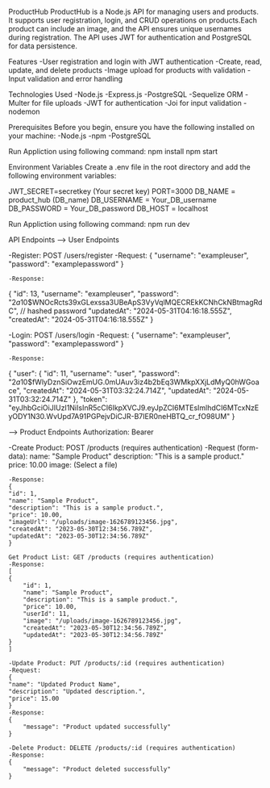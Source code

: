 ProductHub
ProductHub is a Node.js API for managing users and products. It supports user registration, login, and CRUD operations on products.Each product can include an image, and the API ensures unique usernames during registration. The API uses JWT for authentication and PostgreSQL for data persistence.

Features
-User registration and login with JWT authentication
-Create, read, update, and delete products
-Image upload for products with validation
-Input validation and error handling

Technologies Used
-Node.js
-Express.js
-PostgreSQL
-Sequelize ORM
-Multer for file uploads
-JWT for authentication
-Joi for input validation
-nodemon

Prerequisites
Before you begin, ensure you have the following installed on your machine:
-Node.js
-npm
-PostgreSQL

Run Appliction using following command:
npm install
npm start

Environment Variables
Create a .env file in the root directory and add the following environment variables:

JWT_SECRET=secretkey (Your secret key)
PORT=3000
DB_NAME = product_hub (DB_name)
DB_USERNAME = Your_DB_username
DB_PASSWORD = Your_DB_password
DB_HOST = localhost

Run Appliction using following command:
npm run dev

API Endpoints
--> User Endpoints

   -Register: POST /users/register
    -Request:
    {
    "username": "exampleuser",
    "password": "examplepassword"
    }

    -Response:
   {
    "id": 13,
    "username": "exampleuser",
    "password": "$2a$10$WNOcRcts39xGLexssa3UBeApS3VyVqlMQECREkKCNhCkNBtmagRdC", // hashed password
    "updatedAt": "2024-05-31T04:16:18.555Z",
    "createdAt": "2024-05-31T04:16:18.555Z"
}

   -Login: POST /users/login
    -Request:
    {
    "username": "exampleuser",
    "password": "examplepassword"
    }

    -Response:
   {
    "user": {
        "id": 11,
        "username": "user",
        "password": "$2a$10$fWlyDznSiOwzEmUG.0mUAuv3iz4b2bEq3WMkpXXjLdMyQ0hWGoace",
        "createdAt": "2024-05-31T03:32:24.714Z",
        "updatedAt": "2024-05-31T03:32:24.714Z"
    },
    "token": "eyJhbGciOiJIUzI1NiIsInR5cCI6IkpXVCJ9.eyJpZCI6MTEsImlhdCI6MTcxNzEyODY1N30.WvUpd7A91PGPejvDiCJR-B7IER0neHBTQ_cr_fO98UM"
   }

--> Product Endpoints
  Authorization: Bearer <JWT token>

  -Create Product: POST /products (requires authentication)
    -Request (form-data):
    name: "Sample Product"
    description: "This is a sample product."
    price: 10.00
    image: (Select a file)

    -Response:
    {
    "id": 1,
    "name": "Sample Product",
    "description": "This is a sample product.",
    "price": 10.00,
    "imageUrl": "/uploads/image-1626789123456.jpg",
    "createdAt": "2023-05-30T12:34:56.789Z",
    "updatedAt": "2023-05-30T12:34:56.789Z"
    }

    Get Product List: GET /products (requires authentication)
    -Response:
    [
    {
        "id": 1,
        "name": "Sample Product",
        "description": "This is a sample product.",
        "price": 10.00,
        "userId": 11,
        "image": "/uploads/image-1626789123456.jpg",
        "createdAt": "2023-05-30T12:34:56.789Z",
        "updatedAt": "2023-05-30T12:34:56.789Z"
    }
    ]

    -Update Product: PUT /products/:id (requires authentication)
    -Request:
    {
    "name": "Updated Product Name",
    "description": "Updated description.",
    "price": 15.00
    }
    -Response:
    {
        "message": "Product updated successfully"
    }

    -Delete Product: DELETE /products/:id (requires authentication)
    -Response:
    {
        "message": "Product deleted successfully"
    }